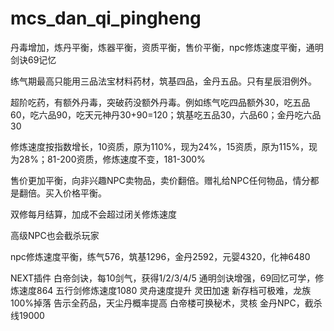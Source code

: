 # mcs_dan_qi_pingheng

丹毒增加，炼丹平衡，炼器平衡，资质平衡，售价平衡，npc修炼速度平衡，通明剑诀69记忆

练气期最高只能用三品法宝材料药材，筑基四品，金丹五品。只有星辰泪例外。

超阶吃药，有额外丹毒，突破药没额外丹毒。例如练气吃四品额外30，吃五品60，吃六品90，吃天元神丹30+90=120；筑基吃五品30，六品60；金丹吃六品30

修炼速度按指数增长，10资质，原为110%，现为24%，15资质，原为115%，现为28%；81-200资质，修炼速度不变，181-300%

售价更加平衡，向非兴趣NPC卖物品，卖价翻倍。赠礼给NPC任何物品，情分都是翻倍。买入价格平衡。

双修每月结算，加成不会超过闭关修炼速度

高级NPC也会截杀玩家

npc修炼速度平衡，练气576，筑基1296，金丹2592，元婴4320，化神6480

NEXT插件
白帝剑诀，每10剑气，获得1/2/3/4/5
通明剑诀增强，69回忆可学，修炼速度864
五行剑修炼速度1080
灵舟速度提升
灵田加速
新存档可极难，龙族
100%掉落
告示全药品，天尘丹概率提高
白帝楼可换秘术，灵核
金丹NPC，截杀线19000